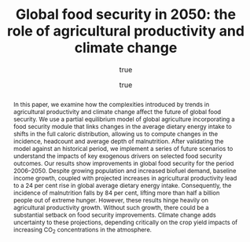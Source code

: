 ---
layout: single-bib-item
hidden: true
dup_sha1: "f4d8a854e74fad749fac5b1173fdc7232408d75d"
attachments:
  -
    mimeType: "application/pdf"
    pub_id: "b59aafb4-8a01-0143-9850-7632e84047d1"
    updated: "1488227128.15"
    source_filename: "[article_pdf].pdf"
    article_pdf: "1"
    created: "1488227128.15"
    filename: "Baldos and Hertel 2014 - Global food security in 2050 - the role of agricultural productivity and climate change.pdf"
    hasUpdates: "1"
    subfolders:
      - "All Papers/B"
    filesize: "344821"
    gdrive_needs_sync: "0"
    owner: "42827BEAD59011E587B2D52D02D06A8F"
    pub_trashed: "0"
    _id: "57e97651-6b62-01d7-a433-d4f24caacafe"
    gdrive_id: "0BzNObtVOlCh_Yk1zdC1LVy12ZzA"
    md5: "1e3381ea04d4bc15343f3fa9839d2f1b"
issn_alt: "1467-8489"
duplicates:
abstract: "In this paper, we examine how the complexities introduced by trends in agricultural productivity and climate change affect the future of global food security. We use a partial equilibrium model of global agriculture incorporating a food security module that links changes in the average dietary energy intake to shifts in the full caloric distribution, allowing us to compute changes in the incidence, headcount and average depth of malnutrition. After validating the model against an historical period, we implement a series of future scenarios to understand the impacts of key exogenous drivers on selected food security outcomes. Our results show improvements in global food security for the period 2006–2050. Despite growing population and increased biofuel demand, baseline income growth, coupled with projected increases in agricultural productivity lead to a 24 per cent rise in global average dietary energy intake. Consequently, the incidence of malnutrition falls by 84 per cent, lifting more than half a billion people out of extreme hunger. However, these results hinge heavily on agricultural productivity growth. Without such growth, there could be a substantial setback on food security improvements. Climate change adds uncertainty to these projections, depending critically on the crop yield impacts of increasing CO<sub>2</sub> concentrations in the atmosphere."
labels:
  - "e589e1f3-3708-005f-b5a2-1b034dc7ddc2"
citedByLink: "http://scholar.google.com/scholar?hl=en&lr=&num=30&cites=http://dx.doi.org/10.1111/1467-8489.12048"
citekey: "Baldos2014-ha"
id_list:
  - "sha1:47bffe8059bd5e60938a04e9aae38328497349ac"
  - "dup_sha1:f4d8a854e74fad749fac5b1173fdc7232408d75d"
  - "doi:10.1111/1467-8489.12048"
  - "url:http://dx.doi.org/10.1111/1467-8489.12048"
  - "url:http://onlinelibrary.wiley.com/doi/10.1111/1467-8489.12048/full"
  - "url:http://doi.wiley.com/10.1111/1467-8489.12048"
  - "url:http://onlinelibrary.wiley.com/resolve/doi?DOI=10.1111/1467-8489.12048"
  - "url:http://onlinelibrary.wiley.com/doi/10.1111/1467-8489.12048/abstract"
autoCleaned: "1"
owner: "42827BEAD59011E587B2D52D02D06A8F"
autocompleted: "1"
foldersNamed:
imported: "1"
author:
  -
    last: "Baldos"
    level: "0.0"
    formatted: "Baldos UL"
    first: "Uris Lantz C"
    _id: "5e6982cc-2829-0e32-a9ab-b6aaf840a85f"
    bak: "Baldos, Uris Lantz C."
    initials: "UL"
  -
    last: "Hertel"
    level: "0.0"
    formatted: "Hertel TW"
    first: "Thomas W"
    _id: "dd5b0fe8-b0ac-0a24-9b05-9abd0fe5ff87"
    bak: "Hertel, Thomas W."
    initials: "TW"
subfolders:
  - "All Papers/B"
issue: "4"
folders:
updated: "1488227156.31"
published_date: "2014"
journal: "Aust. J. Agric. Resour. Econ."
labelsNamed:
  - "pches_publications"
journalfull: "The Australian journal of agricultural and resource economics"
volume: "58"
doi: "10.1111/1467-8489.12048"
authors: "Baldos, UL and TW Hertel"
journal_checked: "1"
pages: "554-570"
sha1: "47bffe8059bd5e60938a04e9aae38328497349ac"
created: "1488227124.35"
url:
  - "http://dx.doi.org/10.1111/1467-8489.12048"
  - "http://onlinelibrary.wiley.com/doi/10.1111/1467-8489.12048/full"
gs_cluster_id: "1029079792638768114"
issn: "1364-985X"
pubtype: "PP_ARTICLE"
keywords: "Agriculture; Food Security"
published:
  month: "10"
  day: "1"
  year: "2014"
pdf_restricted: "0"
title: "Global food security in 2050: the role of agricultural productivity and climate change"
crawl_urls:
  - "http://dx.doi.org/10.1111/1467-8489.12048"
  - "http://doi.wiley.com/10.1111/1467-8489.12048"
  - "http://onlinelibrary.wiley.com/resolve/doi?DOI=10.1111/1467-8489.12048"
  - "http://onlinelibrary.wiley.com/doi/10.1111/1467-8489.12048/abstract"
incomplete: "0"
---